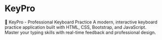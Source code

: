 # KeyPro
🎹 KeyPro - Professional Keyboard Practice A modern, interactive keyboard practice application built with HTML, CSS, Bootstrap, and JavaScript. Master your typing skills with real-time feedback and professional design.

